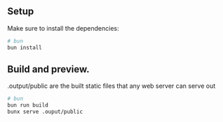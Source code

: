## Setup

Make sure to install the dependencies:

```bash
# bun
bun install
```

## Build and preview.
.output/public are the built static files that any web server can serve out

```bash
# bun
bun run build
bunx serve .ouput/public
```
